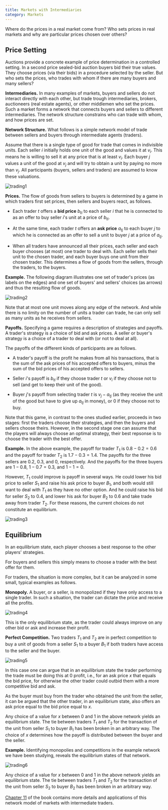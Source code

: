 ```yaml
---
title: Markets with Intermediaries
category: Markets
---
```


Where do the prices in a real market come from?
Who sets prices in real markets and why are
particular prices chosen over others?

## Price Setting

Auctions provide a concrete example of price determination in a
controlled setting.  In a second price sealed-bid auction buyers bid
their true values.  They choose prices (via their bids) in a procedure
selected by the seller.  But who sets the prices, who trades with whom
if there are many buyers and many sellers?

**Intermediaries.** In many examples of markets, buyers and sellers do
not interact directly with each other, but trade trough
intermediaries, brokers, auctioneers (real estate agents), or other
middlemen who set the prices.  Such a market forms a network that
connects buyers and sellers to different intermediaries.  The network
structure constrains who can trade with whom, and how prices are set.

**Network Structure.** What follows is a simple network model of trade
between sellers and buyers through intermediate agents (traders).

Assume that there is a single type of good for trade that comes in
indivisible units.  Each seller $i$ initially holds one unit of the
good and values it at $v_i$.  This means he is willing to sell it at
any price that is at least $v_i$.  Each buyer $j$ values a unit of the
good at $v_j$ and will try to obtain a unit by paying no more than
$v_j$.  All participants (buyers, sellers and traders) are assumed to
know these valuations.

![trading1]


**Prices.** The flow of goods from sellers to buyers is determined by
a game in which traders first set prices, then sellers and buyers
react, as follows.

* Each trader $t$ offers a **bid price** $b_{ti}$ to each seller $i$
that he is connected to
as an offer to buy seller $i$'s unit at a price of $b_{ti}$.

* At the same time, each trader $t$ offers an **ask price** $a_{tj}$
to each buyer $j$ to which he is connected
as an offer to sell a unit to buyer $j$ at a price of $a_{tj}$.

* When all traders have announced all their prices, each seller and
each buyer chooses (at most) one trader to deal with.  Each seller
sells their unit to the chosen trader, and each buyer buys one unit
from their chosen trader.  This determines a flow of goods from the
sellers, through the traders, to the buyers.

**Example.** The following diagram illustrates one set of trader's prices
(as labels on the edges) and one set of buyers' and sellers' choices
(as arrows) and thus the resulting flow of goods.

![trading2]

Note that at most one unit  moves along any edge of the network.
And while there is no limity on the number of units a trader can trade,
he can only sell as many units as he receives from sellers.

**Payoffs.** Specifying a game requires a description of strategies
and payoffs.  A trader's strategy is a choice of bid and ask prices.
A seller or buyer's strategy is a choice of a trader to deal with (or
not to deal at all).

The payoffs of the different kinds of participants are as follows.

* A trader's payoff is the profit he makes from all his transactions,
that is the sum of the ask prices of his accepted offers to buyers,
minus the sum of the bid prices of his accepted offers to sellers.

* Seller $i$'s payoff is $b_{ti}$ if they choose trader $t$
or $v_i$ if they choose not to sell (and get to keep their unit of the good).

* Buyer $j$'s payoff from selecting trader $t$ is $v_j - a_{tj}$
(as they receive the unit of the good but have to give up $a_{tj}$ in money),
or $0$ if they choose not to buy.

Note that this game, in contrast to the ones studied earlier, proceeds
in two stages: first the traders choose their strategies, and then the
buyers and sellers choose theirs.  However, in the second stage one can assume
that the players will always choose an optimal strategy,
their best repsonse is to choose the trader with the best offer.

**Example.** In the above example, the payoff for trader $T_1$
is $0.8 - 0.2 = 0.6$ and  the payoff for trader $T_2$ is
$1.7-0.3 = 1.4$.
The payoffs for the three sellers are $0.2$, $0.3$, and $0$,
respectively.
And the payoffs for the three buyers are
$1 - 0.8$, $1 - 0.7 = 0.3$, and $1 - 1 = 0$.

However, $T_1$ could improve is payoff in several ways. He could lower
his bid price to seller $S_1$ and raise his ask price to buyer $B_1$,
and both would still want to deal with $T_1$ as they have no other
option.  And he could raise his bid for seller $S_2$ to $0.4$, and
lower his ask for buyer $B_2$ to $0.6$ and take trade away from trader
$T_2$.  For these reasons, the current choices do not constitute an
equilibrium.

![trading3]

## Equilibrium

In an equilibrium state, each player chooses a best response to the
other players' strategies.

For buyers and sellers this simply means to choose a trader with the
best offer for them.

For traders, the situation is more complex, but  it can be analyzed in
some small, typical examples as follows.

**Monopoly.** A buyer, or a seller, is monopolized if
they have only access to a single trader.  In such a situation,
the trader can dictate the price and receive all the profits.

![trading4]

This is the only equilibrium state, as 
the trader could always improve on any other bid or ask
and increase their profit.

**Perfect Competition.**  Two traders $T_1$ and $T_2$ are in perfect competition
to buy a unit of goods from a seller $S_1$ to a buyer $B_1$ if both traders have
access to the seller and the buyer.

![trading5]

In this case one can argue that in an equilibrium state
the trader performing the trade must be doing this at $0$
profit, i.e., for an ask price $x$ that equals the bid price,
for otherwise the other trader could outbid them with
a more competitive bid and ask.

As the buyer must buy from the trader who obtained the unit
from the seller, it can be argued that the other trader,
in an equilibrium state, also offers an ask price equal
to the bid price equal to $x$.

Any choice of a value for $x$ between $0$ and $1$
in the above network yields an equilibrium state.
The tie between traders $T_1$ and $T_2$ for the transaction
of the unit from seller $S_1$ to buyer $B_1$ has been broken
in an arbitrary way.
The choice of $x$ determines how the payoff is distributed between
the buyer and the seller.

**Example.**
Identifying monopolies and competitions in the example network
we have been studying, reveals the equilibrium states of that network.

![trading6]

Any choice of a value for $x$ between $0$ and $1$
in the above network yields an equilibrium state.
The tie between traders $T_1$ and $T_2$ for the transaction
of the unit from seller $S_2$ to buyer $B_2$ has been broken
in an arbitrary way.

[Chapter 11] of the book contains more details and applications
of this network model of markets with intermediate traders.


[trading1]: /images/trading1.png
[trading2]: /images/trading2.png
[trading3]: /images/trading3.png
[trading4]: /images/trading4.png
[trading5]: /images/trading5.png
[trading6]: /images/trading6.png
[Chapter 11]: https://www.cs.cornell.edu/home/kleinber/networks-book/networks-book-ch11.pdf
